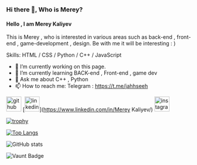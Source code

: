 ### Hi there 👋, Who is Merey?
#### Hello , I am Merey Kaliyev
This is Merey , who is interested in various areas such as back-end , front-end , game-development , design. Be with me it will be interesting : )

Skills: HTML / CSS / Python / C++ / JavaScript

- 🔭 I’m currently working on this page. 
- 🌱 I’m currently learning BACK-end , Front-end , game dev 
- 💬 Ask me about C++ , Python 
- 📫 How to reach me: Telegram : https://t.me/jahhseeh 


[<img src='https://cdn.jsdelivr.net/npm/simple-icons@3.0.1/icons/github.svg' alt='github' height='40'>](https://github.com/asylbekovvichh)  [<img src='https://cdn.jsdelivr.net/npm/simple-icons@3.0.1/icons/linkedin.svg' alt='linkedin' height='40'>](https://www.linkedin.com/in/Merey Kaliyev/)  [<img src='https://cdn.jsdelivr.net/npm/simple-icons@3.0.1/icons/instagram.svg' alt='instagram' height='40'>](https://www.instagram.com/shekaradanasam/)  

[![trophy](https://github-profile-trophy.vercel.app/?username=asylbekovvichh)](https://github.com/ryo-ma/github-profile-trophy)

[![Top Langs](https://github-readme-stats.vercel.app/api/top-langs/?username=asylbekovvichh)](https://github.com/anuraghazra/github-readme-stats)

![GitHub stats](https://github-readme-stats.vercel.app/api?username=asylbekovvichh&show_icons=true)  

![Vaunt Badge](https://api.vaunt.dev/v1/github/entities/asylbekovvichh/contributions?format=svg&private=false)  

